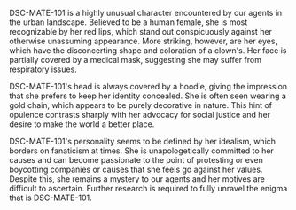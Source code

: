 DSC-MATE-101 is a highly unusual character encountered by our agents in the urban landscape. Believed to be a human female, she is most recognizable by her red lips, which stand out conspicuously against her otherwise unassuming appearance. More striking, however, are her eyes, which have the disconcerting shape and coloration of a clown's. Her face is partially covered by a medical mask, suggesting she may suffer from respiratory issues.

DSC-MATE-101's head is always covered by a hoodie, giving the impression that she prefers to keep her identity concealed. She is often seen wearing a gold chain, which appears to be purely decorative in nature. This hint of opulence contrasts sharply with her advocacy for social justice and her desire to make the world a better place.

DSC-MATE-101's personality seems to be defined by her idealism, which borders on fanaticism at times. She is unapologetically committed to her causes and can become passionate to the point of protesting or even boycotting companies or causes that she feels go against her values. Despite this, she remains a mystery to our agents and her motives are difficult to ascertain. Further research is required to fully unravel the enigma that is DSC-MATE-101.
